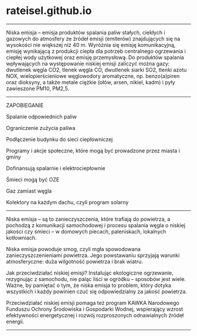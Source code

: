 # rateisel.github.io

_____________________________________________________

Niska emisja – emisja produktów spalania paliw stałych, ciekłych i gazowych do atmosfery ze źródeł emisji
(emiterów) znajdujących się na wysokości nie większej niż 40 m. Wyróżnia się emisję komunikacyjną,
emisję wynikającą z produkcji ciepła dla potrzeb centralnego ogrzewania i ciepłej wody użytkowej 
oraz emisję przemysłową. Do produktów spalania wpływających na występowanie niskiej emisji zaliczyć
można gazy: dwutlenek węgla CO2, tlenek węgla CO, dwutlenek siarki SO2, tlenki azotu NOX, wielopierścieniowe węglowodory
aromatyczne, np. benzo(a)piren oraz dioksyny, a także metale ciężkie (ołów, arsen, nikiel, kadm) i pyły zawieszone PM10, PM2,5.

_____________________________________________________

ZAPOBIEGANIE

Spalanie odpowiednich paliw

Ograniczenie zużycia paliwa

Podłączenie budynku do sieci ciepłowniczej

Programy i akcje społeczne, które mogą być prowadzone przez miasta i gminy

Dofinansują spalarnie i elektrociepłownie

Śmieci mogą być OZE

Gaz zamiast węgla

Kolektory na każdym dachu, czyli program solarny

____________________________________________________________

Niska emisja – są to zanieczyszczenia,
które  trafiają do powietrza, a pochodzą z komunikacji samochodowej i
procesu spalania węgla o niskiej jakości czy śmieci – 
w domowych piecach, paleniskach, lokalnych kotłowniach.

Niska emisja powoduje smog, czyli mgła spowodowana zanieczyszczenieniami powietrza. 
Jego powstawaniu sprzyjają warunki atmosferyczne: duża wilgotność powietrza i brak wiatru.

Jak przeciwdziałać niskiej emisji? Instalując ekologiczne ogrzewanie, rezygnując z samochodu, 
nie paląc liści w ogródku – sposobów jest wiele. Ważne, by pamiętać o tym, że niska emisja to problem,
który dotyka wszystkich i każdy powinien czuć się odpowiedzialny za jakość powietrza.

Przeciwdziałać niskiej emisji pomaga też program KAWKA Narodowego Funduszu Ochrony Środowiska i 
Gospodarki Wodnej, wspierający wzrost efektywności energetycznej i rozwój rozproszonych odnawialnych źródeł energii.

_______________________________________________________________











